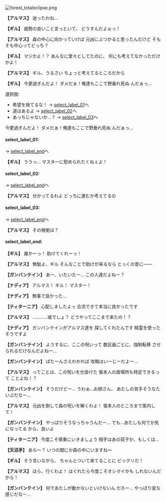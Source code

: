 
![forest_totaleclipse.png](../images/backgrounds/forest_totaleclipse.png)

**【アルマス】**
迷ったわね…

**【ギル】**
威勢の良いこと言っといて、
どうすんだよぉっ！

**【アルマス】**
森の中心に向かっていけば
元凶にぶつかると思ったんだけど
そもそも中心ってどっち？

**【ギル】**
マジかよ！？
あんなに堂々としてたのに、
何にも考えてなかっただけかよ！

**【アルマス】**
ギル、うるさい
ちょっと考えてるところだから

**【ギル】**
今更過ぎんだよ！
ダメだぁ！俺達もここで野垂れ死ぬ
んだぁっ…

選択肢:
- 希望を捨てるな！ → [select_label_01](#select_label_01)へ
- 道はあるよ → [select_label_02](#select_label_02)へ
- あっちじゃないか…？ → [select_label_03](#select_label_03)へ

今更過ぎんだよ！
ダメだぁ！俺達もここで野垂れ死ぬ
んだぁっ…

#### select_label_01:
 → [select_label_end](#select_label_end)へ

**【ギル】**
ううっ…
マスターに慰められたくねぇよ！

#### select_label_02:
 → [select_label_end](#select_label_end)へ

**【アルマス】**
分かってるわよ
どっちに進むか考えてるの

#### select_label_03:
 → [select_label_end](#select_label_end)へ

**【アルマス】**
その根拠は？

#### select_label_end:

**【ギル】**
誰かーっ！
助けてくれーっ！

**【アルマス】**
無駄よ、ギル
そんなことで助けが来るなら
とっくの昔に――

**【ガンバンテイン】**
あー、いたいたー…
この人達だよねー？

**【ナディア】**
アルマス！
ギル！
マスター！

**【ナディア】**
無事で良かった…

**【ティターニア】**
心配しましたよっ
合流できて本当に良かったです

**【アルマス】**
…………嘘でしょ？
どうやってここまで来たの！？

**【ナディア】**
ガンバンテインがアルマス達を
探してくれたんです
精霊を使ったそうですよ

**【ガンバンテイン】**
ようするに、ここの呪いって
数区画ごとに、強制転移
させられるだけなんだよねー…

**【ガンバンテイン】**
ぱたーんさえわかれば
攻略はいーじーだよー…

**【アルマス】**
ってことは、この呪いを仕掛けた
張本人の居場所も特定できるって
ことよね！？

**【ガンバンテイン】**
そうだけどー…
うわぁ…お姉さん、
あたしの苦手そうなたいぷだなー…

**【アルマス】**
元凶を倒して森の呪いを解くわよ！
張本人のところまで案内して！

**【ガンバンテイン】**
やっぱりそうなっちゃうんだー…
でも…あたしも何でか気になってる
から、良いよ

**【ティターニア】**
今度こそ慎重にいきましょう
相手はあの双子か、もしくは…

**【天沼矛】**
あら～？
いつの間にか森の中にいますね～

**【ギル】**
そう言いながら、
ちゃんとついて来てることに
ビックリだ！

**【アルマス】**
ほら、行くわよ！
はぐれたら今度こそオシマイかも
しれないんだから！

**【ガンバンテイン】**
何であたしが動かないといけないん
だろー…
やっぱり変な感じだなー…
